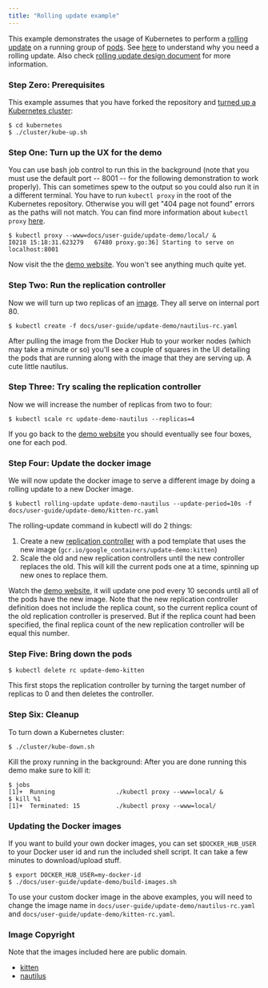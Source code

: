 ```yaml
---
title: "Rolling update example"
---
```


<!--
Copyright 2014 Google Inc. All rights reserved.

Licensed under the Apache License, Version 2.0 (the "License");
you may not use this file except in compliance with the License.
You may obtain a copy of the License at

    http://www.apache.org/licenses/LICENSE-2.0

Unless required by applicable law or agreed to in writing, software
distributed under the License is distributed on an "AS IS" BASIS,
WITHOUT WARRANTIES OR CONDITIONS OF ANY KIND, either express or implied.
See the License for the specific language governing permissions and
limitations under the License.

-->

This example demonstrates the usage of Kubernetes to perform a [rolling update](https://github.com/kubernetes/kubernetes/blob/{{page.githubbranch}}/docs/user-guide/kubectl/kubectl_rolling-update.md) on a running group of [pods](/{{page.version}}/docs/user-guide/pods). See [here](/{{page.version}}/docs/user-guide/managing-deployments/#updating-your-application-without-a-service-outage) to understand why you need a rolling update. Also check [rolling update design document](https://github.com/kubernetes/kubernetes/blob/{{page.githubbranch}}/docs/design/simple-rolling-update.md) for more information.

### Step Zero: Prerequisites

This example assumes that you have forked the repository and [turned up a Kubernetes cluster](/{{page.version}}/docs/getting-started-guides/):

```shell
$ cd kubernetes
$ ./cluster/kube-up.sh
```

### Step One: Turn up the UX for the demo

You can use bash job control to run this in the background (note that you must use the default port -- 8001 -- for the following demonstration to work properly).
This can sometimes spew to the output so you could also run it in a different terminal. You have to run `kubectl proxy` in the root of the
Kubernetes repository. Otherwise you will get "404 page not found" errors as the paths will not match. You can find more information about `kubectl proxy`
[here](/{{page.version}}/docs/user-guide/kubectl/kubectl_proxy).

```shell
$ kubectl proxy --www=docs/user-guide/update-demo/local/ &
I0218 15:18:31.623279   67480 proxy.go:36] Starting to serve on localhost:8001
```

Now visit the the [demo website](http://localhost:8001/static).  You won't see anything much quite yet.

### Step Two: Run the replication controller

Now we will turn up two replicas of an [image](/{{page.version}}/docs/user-guide/images/).  They all serve on internal port 80.

```shell
$ kubectl create -f docs/user-guide/update-demo/nautilus-rc.yaml
```

After pulling the image from the Docker Hub to your worker nodes (which may take a minute or so) you'll see a couple of squares in the UI detailing the pods that are running along with the image that they are serving up.  A cute little nautilus.

### Step Three: Try scaling the replication controller

Now we will increase the number of replicas from two to four:

```shell
$ kubectl scale rc update-demo-nautilus --replicas=4
```

If you go back to the [demo website](http://localhost:8001/static/index) you should eventually see four boxes, one for each pod.

### Step Four: Update the docker image

We will now update the docker image to serve a different image by doing a rolling update to a new Docker image.

```shell
$ kubectl rolling-update update-demo-nautilus --update-period=10s -f docs/user-guide/update-demo/kitten-rc.yaml
```

The rolling-update command in kubectl will do 2 things:

1. Create a new [replication controller](/{{page.version}}/docs/user-guide/replication-controller) with a pod template that uses the new image (`gcr.io/google_containers/update-demo:kitten`)
2. Scale the old and new replication controllers until the new controller replaces the old. This will kill the current pods one at a time, spinning up new ones to replace them.

Watch the [demo website](http://localhost:8001/static/index), it will update one pod every 10 seconds until all of the pods have the new image.
Note that the new replication controller definition does not include the replica count, so the current replica count of the old replication controller is preserved.
But if the replica count had been specified, the final replica count of the new replication controller will be equal this number.

### Step Five: Bring down the pods

```shell
$ kubectl delete rc update-demo-kitten
```

This first stops the replication controller by turning the target number of replicas to 0 and then deletes the controller.

### Step Six: Cleanup

To turn down a Kubernetes cluster:

```shell
$ ./cluster/kube-down.sh
```

Kill the proxy running in the background:
After you are done running this demo make sure to kill it:

```shell
$ jobs
[1]+  Running                 ./kubectl proxy --www=local/ &
$ kill %1
[1]+  Terminated: 15          ./kubectl proxy --www=local/
```

### Updating the Docker images

If you want to build your own docker images, you can set `$DOCKER_HUB_USER` to your Docker user id and run the included shell script. It can take a few minutes to download/upload stuff.

```shell
$ export DOCKER_HUB_USER=my-docker-id
$ ./docs/user-guide/update-demo/build-images.sh
```

To use your custom docker image in the above examples, you will need to change the image name in `docs/user-guide/update-demo/nautilus-rc.yaml` and `docs/user-guide/update-demo/kitten-rc.yaml`.

### Image Copyright

Note that the images included here are public domain.

* [kitten](http://commons.wikimedia.org/wiki/File:Kitten-stare.jpg)
* [nautilus](http://commons.wikimedia.org/wiki/File:Nautilus_pompilius.jpg)
